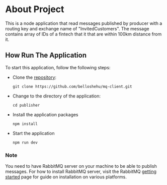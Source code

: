 # About Project

This is a node application that read messages published by producer with a
routing key and exchange name of "InvitedCustomers". The message contains array
of IDs of a fintech that it that are within 100km distance from it.

## How Run The Application

To start this application, follow the following steps:

- Clone the [repository](https://github.com/belloshehu/mq-client):

  `git clone https://github.com/belloshehu/mq-client.git`

- Change to the directory of the application:

  `cd publisher`

- Install the application packages

  `npm install`

- Start the application

  `npm run dev`

### Note

You need to have RabbitMQ server on your machine to be able to publish messages.
For how to install RabbitMQ server, visit the RabbitMQ
[getting started](https://www.rabbitmq.com/#getstarted) page for guide on
installation on various platforms.
